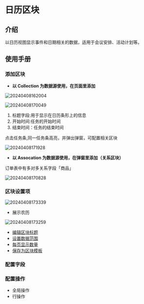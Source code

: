 # 日历区块

<PluginInfo name="block-calendar"></PluginInfo>

## 介绍

以日历视图显示事件和日期相关的数据，适用于会议安排、活动计划等。
## 使用手册

### 添加区块

- **以 Collection 为数据源使用，在页面里添加**

![20240408162004](https://nocobase-docs.oss-cn-beijing.aliyuncs.com/20240408162004.png)

![20240408170049](https://nocobase-docs.oss-cn-beijing.aliyuncs.com/20240408170049.png)

1. 标题字段:用于显示在日历条形上的信息
2. 开始时间:任务的开始时间
3. 结束时间：任务的结束时间

点击任务条,同一任务条高亮，并弹出弹窗，可配置相关区块

![20240408171928](https://nocobase-docs.oss-cn-beijing.aliyuncs.com/20240408171928.png)

- **以 Assocation 为数据源使用，在弹窗里添加（关系区块）**

订单表中有多对多关系字段「商品」

![20240408170828](https://nocobase-docs.oss-cn-beijing.aliyuncs.com/20240408170828.png)
### 区块设置项

![20240408173339](https://nocobase-docs.oss-cn-beijing.aliyuncs.com/20240408173339.png)

- 展示农历

![20240408173259](https://nocobase-docs.oss-cn-beijing.aliyuncs.com/20240408173259.png)
- [编辑区块标题](/handbook/ui/blocks/block-settings/block-title)
- [设置数据范围](/handbook/ui/blocks/block-settings/data-scope)
- [每页显示数量](/handbook/ui/blocks/block-settings/per-page)
- [保存为区块模板](/handbook/ui/blocks/block-settings/block-template)



### 配置字段

### 配置操作

- 全局操作
- 行操作